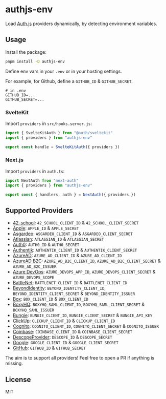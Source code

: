 # authjs-env

Load [Auth.js](https://authjs.dev) providers dynamically, by detecting environment variables.

## Usage

Install the package:

```sh
pnpm install -D authjs-env
```

Define env vars in your `.env` or in your hosting settings.

For example, for Github, define a `GITHUB_ID` & `GITHUB_SECRET`.

```
# in .env
GITHUB_ID=...
GITHUB_SECRET=...
```

### SvelteKit

Import `providers` in `src/hooks.server.js`:

```javascript
import { SvelteKitAuth } from "@auth/sveltekit"
import { providers } from "authjs-env"

export const handle = SvelteKitAuth({ providers })
```

### Next.js

Import `providers` in `auth.ts`:

```javascript
import NextAuth from "next-auth"
import { providers } from "authjs-env"

export const { handlers, auth } = NextAuth({ providers })
```

## Supported Providers

- [42-school](https://authjs.dev/reference/core/providers/42-school): `42_SCHOOL_CLIENT_ID` & `42_SCHOOL_CLIENT_SECRET`
- [Apple](https://authjs.dev/reference/core/providers/apple): `APPLE_ID` & `APPLE_SECRET`
- [Asgardeo](https://authjs.dev/reference/core/providers/asgardeo): `ASGARDEO_CLIENT_ID` & `ASGARDEO_CLIENT_SECRET`
- [Atlassian](https://authjs.dev/reference/core/providers/atlassian): `ATLASSIAN_ID` & `ATLASSIAN_SECRET`
- [Auth0](https://authjs.dev/reference/core/providers/auth0): `AUTH0_ID` & `AUTH0_SECRET`
- [Authentik](https://authjs.dev/reference/core/providers/authentik): `AUTHENTIK_CLIENT_ID` & `AUTHENTIK_CLIENT_SECRET`
- [AzureAD](https://authjs.dev/reference/core/providers/azure-ad): `AZURE_AD_CLIENT_ID` & `AZURE_AD_CLIENT_ID`
- [AzureAD B2C](https://authjs.dev/reference/core/providers/azure-ad-b2c): `AZURE_AD_B2C_CLIENT_ID`, `AZURE_AD_B2C_CLIENT_SECRET` & `AZURE_AD_B2C_ISSUER`
- [Azure DevOps](https://authjs.dev/reference/core/providers/azure-devops): `AZURE_DEVOPS_APP_ID`, `AZURE_DEVOPS_CLIENT_SECRET` & `AZURE_DEVOPS_SCOPE`
- [BattleNet](https://authjs.dev/reference/core/providers/battlenet): `BATTLENET_CLIENT_ID` & `BATTLENET_CLIENT_ID`
- [BeyondIdentity](https://authjs.dev/reference/core/providers/beyondidentity): `BEYOND_IDENTITY_CLIENT_ID`, `BEYOND_IDENTITY_CLIENT_SECRET` & `BEYOND_IDENTITY_ISSUER`
- [Box](https://authjs.dev/reference/core/providers/box): `BOX_CLIENT_ID` & `BOX_CLIENT_ID`
- [BoxyHQ](https://authjs.dev/reference/core/providers/boxyhq-saml): `BOXYHQ_SAML_CLIENT_ID`, `BOXYHQ_SAML_CLIENT_SECRET` & `BOXYHQ_SAML_ISSUER`
- [Bungie](https://authjs.dev/reference/core/providers/bungie): `BUNGIE_CLIENT_ID`, `BUNGIE_CLIENT_SECRET` & `BUNGIE_API_KEY`
- [ClickUp](https://authjs.dev/reference/core/providers/click-up): `CLICKUP_CLIENT_ID` & `CLICKUP_CLIENT_ID`
- [Cognito](https://authjs.dev/reference/core/providers/cognito): `COGNITO_CLIENT_ID`, `COGNITO_CLIENT_SECRET` & `COGNITO_ISSUER`
- [Coinbase](https://authjs.dev/reference/core/providers/coinbase): `COINBASE_CLIENT_ID` & `COINBASE_CLIENT_SECRET`
- [DescopeProvider](https://authjs.dev/reference/core/providers/descope): `DESCOPE_ID` & `DESCOPE_SECRET`
- [Google](https://authjs.dev/reference/core/providers/google): `GOOGLE_CLIENT_ID` & `GOOGLE_CLIENT_SECRET`
- [GitHub](https://authjs.dev/reference/core/providers/github): `GITHUB_ID` & `GITHUB_SECRET`

The aim is to support all providers! Feel free to open a PR if anything is missing.

## License

MIT

